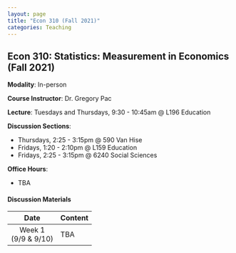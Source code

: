 ```yaml
---
layout: page
title: "Econ 310 (Fall 2021)"
categories: Teaching
---
```


## Econ 310: Statistics: Measurement in Economics (Fall 2021)

**Modality**: In-person

**Course Instructor**: Dr. Gregory Pac

**Lecture**: Tuesdays and Thursdays, 9:30 - 10:45am @ L196 Education

**Discussion Sections**: 

* Thursdays, 2:25 - 3:15pm @ 590 Van Hise
* Fridays, 1:20 - 2:10pm @ L159 Education
* Fridays, 2:25 - 3:15pm @ 6240 Social Sciences

**Office Hours**: 

* TBA

#### Discussion Materials

|     Date    |                     Content                     |
|:-----------:|	:---------------------------------------------- |
| Week 1 <br> (9/9 & 9/10) | TBA |